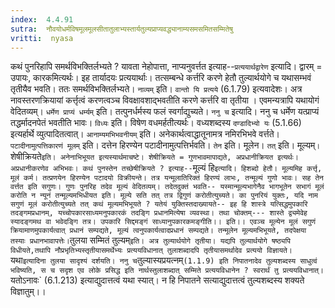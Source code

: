 ```yaml
---
index:  4.4.91
sutra:  नौवयोधर्मविषमूलमूलसीतातुलाभ्यस्तार्यतुल्यप्राप्यवद्ध्यानाम्यसमसमितसम्मितेषु
vritti:  nyasa
---
```


कथं पुनरिहापि समर्थविभक्तिर्लभ्यते ? यावता नेहोपात्ता, नाप्यनुवर्त्तत इत्याह--`प्रत्ययार्थद्वारेण` इत्यादि। द्वारम् = उपायः, कारकमित्यर्थः। इह तार्यादयः प्रत्ययार्थाः। तत्सम्बन्धे कर्त्तरि करणे हेतौ तुल्यार्थयोगे च यथासम्भवं तृतीयैव भवति। ततः समर्थविभक्तिर्लभ्यते। `नाव्यम्` इति। `वान्तो यि प्रत्यये` (6.1.79) इत्यवादेशः। अत्र नावस्तरणक्रियायां कर्त्तृत्वं करणत्वञ्च विवक्षावशाद्भवतीति करणे कर्त्तरि वा तृतीया । एवमन्यत्रापि यथायोगं वेदितव्यम्।
`धर्मेण प्राप्यं धर्म्यम्` इति। तत्पुनर्धर्मस्य फलं स्वर्गाद्युच्यते। `ननु च` इत्यादि। ननु च धर्मेण यत्प्राप्यं तद्धर्मादनपेतं भवतीति भावः।
`विध्यः` इति। विषेण वधमर्हतीत्यर्थः। वध्यशब्दस्य `दण्डादिभ्यो यः` (5.1.66) इत्यर्हार्थे व्युत्पादितत्वात्।
`आनाम्यमभिभवनीयम्` इति। अनेकार्थत्वाद्धातूनामत्र नमिरभिभवे वर्त्तते। `पटादीनामुत्पत्तिकारणं मूलम्` इति। दत्तेन हिरण्येन पटादीनामुत्पत्तिर्भवति। `तेन` इति। मूलेन। `तत्` इति। मूल्यम्` । `शेषीक्रियते` इति। अनेनाभिभूयत इत्यस्यार्थमाचष्टे। शेषीक्रियते = गुणभावमापाद्यते, अप्रधानीक्रियत इत्यर्थः। अप्रधानीकरणेव अभिभवः। कथं पुनस्तेन तच्छेषीक्रियते ? इत्याह-- `मूल्यं हि` इत्यादि। हिशब्दो हेतौ। मूल्यमिह कर्त्तृ, मूलं कर्म। तत्प्रणयेन हिरण्येन पटादयो विक्रीयन्ते। तत्र यन्मूलातिरिक्तं हिरण्यं लाभः, तन्मूल्यं गुणो भावः। सह तेन वर्त्तत इति सगुणः। गुणः पुनरिह तदेव मूल्यं वेदितव्यम्। तदेतदुक्तं भवति-- यस्मान्मूल्यभागेनैव भागभूतेन सभागं मूलं करोति न न्यूनं तन्मूल्यमभिधीयत इति। मूल्ये सति तत् तत्र द्विगुणं करोतीत्युच्यते। का पुनरियं युक्तः, यदि नाम सगुणं मूलं करोतीत्युच्यते तत् कथं मूल्यमभिभूयते ? यतेयं युक्तिस्तदाख्यायते-- इह हि शास्त्रे यत्सिद्धमुपकारि तदङ्गमप्रधानम्, यच्चोपकारसाध्यमनुपकारकं तदङ्गि प्रधानमित्येषा व्यवस्था। तथा चोक्तम्---
शास्ते द्व्यमेवेह स्यादङ्गमथ वा भवेदङ्गि तत्र।
उपकारि सिद्दमङ्गं साध्यानुपकारकमङ्गीति।। इति।।
एवञ्च मूल्येन मूलं सगुणं क्रियामाणमुपकार्यत्वात् प्रधानं सम्पद्यते, मूल्यं त्वनुपकार्यत्वादप्रधानं सम्पद्यते। तन्मूलेन मूल्यमभिभूयते, तदपेक्षया तस्याः प्रधानभावापत्तेः।
`तुलया सम्मितं तुल्यम्` इति। अत्र तुल्यार्थयोगे तृतीया। यद्यपि तुल्यार्थयोगे षष्ठ्यपि विधीयते,तथापि नौप्रभृतिभ्यस्तृतीयासमर्थेभ्यः प्रत्ययविधानात् तुलाशब्दादपि तृतीयासमर्थादेव प्रत्ययो विज्ञायते। `यथा` इत्यादिना तुलया सादृश्यं दर्शयति। ननु च `तुल्यास्यप्रयत्नम्` (1.1.9) इति निपातनादेव तुल्यशब्दस्य साधुत्वं भविष्यति, स च सदृश एव लोके प्रसिद्ध इति नार्थस्तुलाशब्दात् सम्मिते प्रत्ययविधानेन ? स्वरार्थं तु प्रत्ययविधानात्। `यतोऽनावः` (6.1.213) इत्याद्युदात्तत्वं यथा स्यात्। न हि निपातने सत्याद्युदात्तत्वं तुल्यशब्दस्य शक्यते विज्ञातुम्।।

